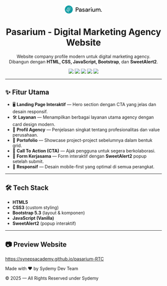 <p align="center">
  <img src="./assets/logo.png" alt="Pasarium Logo" width="120"/>
</p>

<h1 align="center">Pasarium - Digital Marketing Agency Website</h1>

<p align="center">
  Website company profile modern untuk digital marketing agency.<br/>
  Dibangun dengan <b>HTML, CSS, JavaScript, Bootstrap</b>, dan <b>SweetAlert2</b>.
</p>

<p align="center">
  <img src="https://img.shields.io/badge/HTML5-orange?logo=html5&logoColor=white" />
  <img src="https://img.shields.io/badge/CSS3-blue?logo=css3&logoColor=white" />
  <img src="https://img.shields.io/badge/Bootstrap-purple?logo=bootstrap&logoColor=white" />
  <img src="https://img.shields.io/badge/JavaScript-yellow?logo=javascript&logoColor=black" />
  <img src="https://img.shields.io/badge/SweetAlert2-success?logo=javascript&logoColor=white" />
</p>

---

## ✨ Fitur Utama

- 🖥️ **Landing Page Interaktif** — Hero section dengan CTA yang jelas dan desain responsif.
- 🛠️ **Layanan** — Menampilkan berbagai layanan utama agency dengan card design modern.
- 👥 **Profil Agency** — Penjelasan singkat tentang profesionalitas dan value perusahaan.
- 📂 **Portofolio** — Showcase project-project sebelumnya dalam bentuk grid.
- 📣 **Call To Action (CTA)** — Ajak pengguna untuk segera berkolaborasi.
- 📩 **Form Kerjasama** — Form interaktif dengan **SweetAlert2** popup setelah submit.
- 📱 **Responsif** — Desain mobile-first yang optimal di semua perangkat.

---

## 🛠️ Tech Stack

- **HTML5**
- **CSS3** (custom styling)
- **Bootstrap 5.3** (layout & komponen)
- **JavaScript (Vanilla)**
- **SweetAlert2** (popup interaktif)

---

## 📷 Preview Website

https://synepsacademy.github.io/pasarium-RTC

<footer class="text-center py-3">
  <p>Made with ❤️ by Sydemy Dev Team</p>
  <p>© 2025 — All Rights Reserved under Sydemy</p>
</footer>

<!-- Perkenalan Mentor & Co-Mentor

"Perkenalkan, saya [Nama Mentor], dan di sebelah saya ada [Nama Co-Mentor].
Kami berdua dari Syneps Academy, sebuah academy yang fokus di bidang teknologi, coding, dan kreativitas digital.

Hari ini, di acara ITFest 2025, kami senang banget bisa ketemu sama teman-teman di kelas Web Design.
Jadi, kalau teman-teman di sini ada yang baru pertama kali kenalan sama dunia coding atau web design, jangan khawatir—kita akan belajar bareng dari nol."

"Web Design itu sederhananya tampilan sebuah website. Jadi apa yang kalian lihat di layar browser, baik itu warna, tulisan, tombol, gambar, semuanya hasil dari proses Web Design. Tujuannya biar website enak dipandang dan gampang dipakai." tapi juga soal kenyamanan orang yang menggunakannya.
Website yang bagus bukan hanya cantik, tapi juga mudah dipahami dan digunakan.

Slide 4 – Komponen Inti (UI, UX, Coding)

"Ada tiga hal penting di Web Design. Pertama UI, yaitu tampilan antarmuka. Kedua UX, ini soal pengalaman pengguna. Misalnya, gampang nggak dipakai? Bingungin nggak menunya? Lalu ada coding, yaitu bagaimana desain tadi kita terjemahin ke bahasa yang bisa dibaca komputer, supaya tampil di browser."



Slide 5 – Komponen Inti (UI, UX, Coding)

“Di dunia web design ada 3 hal penting yang harus kita kenal: UI, UX, dan Coding.
Nah, kita bahas satu-satu ya.

👉 UI (User Interface)

UI itu tampilan visual dari sebuah produk.

Apa aja yang dilihat user? Mulai dari warna, tombol, font, icon, gambar, sampai layout.

Contoh gampang: kalau kalian buka aplikasi Shopee, UI-nya itu warna orange khas, icon keranjang belanja, tombol-tombol kategori, sampai banner diskon di atas. Itu semua termasuk UI.

👉 UX (User Experience)

UX lebih fokus ke pengalaman saat kalian pakai produk itu.

Pertanyaannya: nyaman nggak dipakai? Cepat nggak loading-nya? Bingung nggak cari tombol checkout?

Masih pakai contoh Shopee: kalau kalian bisa cari barang dengan mudah, proses checkout simpel, dan nggak bikin ribet, berarti UX-nya bagus. Tapi kalau loading lama, tombolnya susah dicari, bikin kesel, berarti UX-nya jelek.

👉 Coding

Nah, setelah UI dirancang dan UX dipikirkan, coding dipakai buat mewujudkan semuanya biar bisa jalan di browser.

Jadi desain bukan cuma jadi gambar di Figma atau Photoshop, tapi beneran bisa dipakai user.


🔑 Intinya gini:

UI itu apa yang kamu lihat.

UX itu apa yang kamu rasakan.

Kalau UI bagus tapi UX jelek → orang bisa aja tertarik lihat, tapi malas pakai.
Kalau UI biasa aja tapi UX nyaman → orang tetap betah pakai.
Idealnya? Dua-duanya bagus.” -->
